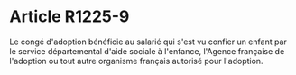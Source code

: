 # Article R1225-9

  
Le congé d'adoption bénéficie au salarié qui s'est vu confier un enfant par le service départemental d'aide sociale à l'enfance, l'Agence française de l'adoption ou tout autre organisme français autorisé pour l'adoption.